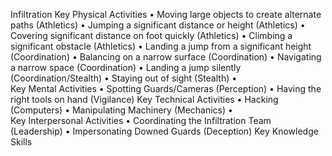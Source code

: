 Infiltration
Key Physical Activities
•	Moving large objects to create alternate paths (Athletics)
•	Jumping a significant distance or height (Athletics)
•	Covering significant distance on foot quickly (Athletics)
•	Climbing a significant obstacle (Athletics)
•	Landing a jump from a significant height (Coordination)
•	Balancing on a narrow surface (Coordination)
•	Navigating a narrow space (Coordination)
•	Landing a jump silently (Coordination/Stealth)
•	Staying out of sight (Stealth)
•	
Key Mental Activities
•	Spotting Guards/Cameras (Perception)
•	Having the right tools on hand (Vigilance)
Key Technical Activities
•	Hacking (Computers)
•	Manipulating Machinery (Mechanics)
•	
Key Interpersonal Activities
•	Coordinating the Infiltration Team (Leadership)
•	Impersonating Downed Guards (Deception)
Key Knowledge Skills
